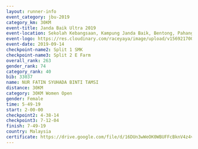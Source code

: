 ```yaml
---
layout: runner-info 
event_category: jbu-2019 
category_km: 30KM 
event-title: Janda Baik Ultra 2019  
event-location: Sekolah Kebangsaan, Kampung Janda Baik, Bentong, Pahang, Malaysia 
event-logo: https://res.cloudinary.com/raceyaya/image/upload/v1569217009/logo/janda-baik_vch1pc.jpg 
event-date: 2019-09-14 
checkpoint-name2: Split 1 SMK 
checkpoint-name3: Split 2 E Farm 
overall_rank: 263
gender_rank: 74
category_rank: 40
bib: 33037
name: NUR FATIN SYUHADA BINTI TAMSI
distance: 30KM
category: 30KM Women Open
gender: Female
time: 5-49-19
start: 2-00-00
checkpoint2: 4-38-14
checkpoint3: 7-12-04
finish: 7-49-19
country: Malaysia
certificate: https://drive.google.com/file/d/16DUn3wWeOK0WBUFFcBknV4z4v6UoqnmW/view?usp=sharing
---
```

